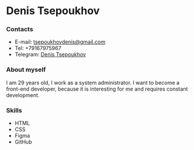 # Denis Tsepoukhov


### Contacts
* E-mail: tsepoukhovdenis@gmail.com
* Tel: +79167975967
* Telegram: [Denis Tsepoukhov](https://t.me/DenisTsepoukhov)

### About myself
I am 29 years old, I work as a system administrator. I want to become a front-end developer, because it is interesting for me and requires constant development.

### Skills
* HTML
* CSS
* Figma
* GitHub
